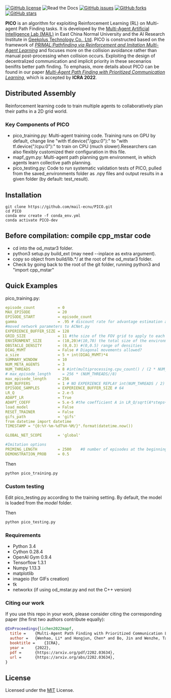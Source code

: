 [![GitHub license](https://img.shields.io/github/license/mail-ecnu/PICO)](https://github.com/mail-ecnu/PICO/blob/master/LICENSE)
![Read the Docs](https://img.shields.io/readthedocs/pico)
[![GitHub issues](https://img.shields.io/github/issues/mail-ecnu/PICO)](https://github.com/mail-ecnu/PICO/issues)
[![GitHub forks](https://img.shields.io/github/forks/mail-ecnu/PICO)](https://github.com/mail-ecnu/PICO/network)
[![GitHub stars](https://img.shields.io/github/stars/mail-ecnu/PICO)](https://github.com/mail-ecnu/PICO/stargazers)

**PICO** is an algorithm for exploiting Reinforcement Learning (RL) on Multi-agent Path Finding tasks.
It is developed by the [Multi-Agent Artificial Intelligence Lab (MAIL)](https://mail-ecnu.cn) in East China Normal University and the AI Research Institute in [Geekplus Technology Co., Ltd](https://www.geekplus.com/).
PICO is constructed based on the framework of [*PRIMAL:Pathfinding via Reinforcement and Imitation Multi-Agent Learning*](https://github.com/gsartoretti/PRIMAL) and focuses more on the collision avoidance rather than manual post-processing when collision occurs.
Exploiting the design of decentralized communication and implicit priority in these secenarios benifits better path finding.
To emphasis, more details about PICO can be found in our paper [*Multi-Agent Path Finding with Prioritized Communication Learning*](https://arxiv.org/abs/2202.03634), which is accepted by **ICRA 2022**.

## Distributed Assembly
Reinforcement learning code to train multiple agents to
collaboratively plan their paths in a 2D grid world.

### Key Components of PICO

- pico_training.py: Multi-agent training code. Training
runs on GPU by default, change line "with tf.device("/gpu:0"):"
to "with tf.device("/cpu:0"):" to train on CPU (much slower).Researchers can also flexibly customized their configuration in this file.
- mapf_gym.py: Multi-agent path planning gym environment,
in which agents learn collective path planning.
- pico_testing.py: Code to run systematic validation tests
of PICO, pulled from the saved_environments folder as .npy
files and output results in a given folder (by default: test_result).

## Installation 

```
git clone https://github.com/mail-ecnu/PICO.git
cd PICO
conda env create -f conda_env.yml
conda activate PICO-dev
```
## Before compilation: compile cpp_mstar code

- cd into the od_mstar3 folder.
- python3 setup.py build_ext (may need --inplace as extra argument).
- copy so object from build/lib.*/ at the root of the od_mstar3 folder.
- Check by going back to the root of the git folder,
running python3 and "import cpp_mstar"

## Quick Examples
pico_training.py:
```yaml
episode_count          = 0
MAX_EPISODE            = 20
EPISODE_START          = episode_count
gamma                  = .95 # discount rate for advantage estimation and reward discounting
#moved network parameters to ACNet.py
EXPERIENCE_BUFFER_SIZE = 128
GRID_SIZE              = 11 #the size of the FOV grid to apply to each agent
ENVIRONMENT_SIZE       = (10,20)#(10,70) the total size of the environment (length of one side)
OBSTACLE_DENSITY       = (0,0.3) #(0,0.5) range of densities
DIAG_MVMT              = False # Diagonal movements allowed?
a_size                 = 5 + int(DIAG_MVMT)*4
SUMMARY_WINDOW         = 10
NUM_META_AGENTS        = 3
NUM_THREADS            = 8 #int(multiprocessing.cpu_count() / (2 * NUM_META_AGENTS))
# max_episode_length     = 256 * (NUM_THREADS//8)
max_episode_length     = 256
NUM_BUFFERS            = 1 # NO EXPERIENCE REPLAY int(NUM_THREADS / 2)
EPISODE_SAMPLES        = EXPERIENCE_BUFFER_SIZE # 64
LR_Q                   = 2.e-5
ADAPT_LR               = True
ADAPT_COEFF            = 5.e-5 #the coefficient A in LR_Q/sqrt(A*steps+1) for calculating LR
load_model             = False
RESET_TRAINER          = False
gifs_path              = 'gifs'
from datetime import datetime
TIMESTAMP = "{0:%Y-%m-%dT%H-%M/}".format(datetime.now())

GLOBAL_NET_SCOPE       = 'global'

#Imitation options
PRIMING_LENGTH         = 2500    #0 number of episodes at the beginning to train only on demonstrations
DEMONSTRATION_PROB     = 0.5
```

Then 
```sh
python pico_training.py
```

### Custom testing

Edit pico_testing.py according to the training setting.
By default, the model is loaded from the *model* folder.

Then 
```sh
python pico_testing.py
```

### Requirements
- Python 3.4
- Cython 0.28.4
- OpenAI Gym 0.9.4
- Tensorflow 1.3.1
- Numpy 1.13.3
- matplotlib
- imageio (for GIFs creation)
- tk
- networkx (if using od_mstar.py and not the C++ version)


### Citing our work
If you use this repo in your work, please consider citing the corresponding paper (the first two authors contribute equally):

```bibtex
@InProceedings{lichen2022mapf,
  title =    {Multi-Agent Path Finding with Prioritized Communication Learning},
  author =   {Wenhao, Li* and Hongjun, Chen* and Bo, Jin and Wenzhe, Tan and Hongyuan, Zha and Xiangfeng, Wang},
  booktitle =    {ICRA},
  year =     {2022},
  pdf =      {https://arxiv.org/pdf/2202.03634},
  url =      {https://arxiv.org/abs/2202.03634},
}
```


## License
Licensed under the [MIT](./LICENSE) License.
